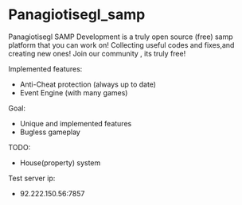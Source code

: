 Panagiotisegl_samp
==================

Panagiotisegl SAMP Development is a truly open source (free) samp platform that you can work on! Collecting useful codes and fixes,and creating new ones!
Join our community , its truly free!

Implemented features:
- Anti-Cheat protection (always up to date)
- Event Engine (with many games)

Goal:
- Unique and implemented features
- Bugless gameplay 

TODO:
- House(property) system

Test server ip:
- 92.222.150.56:7857
